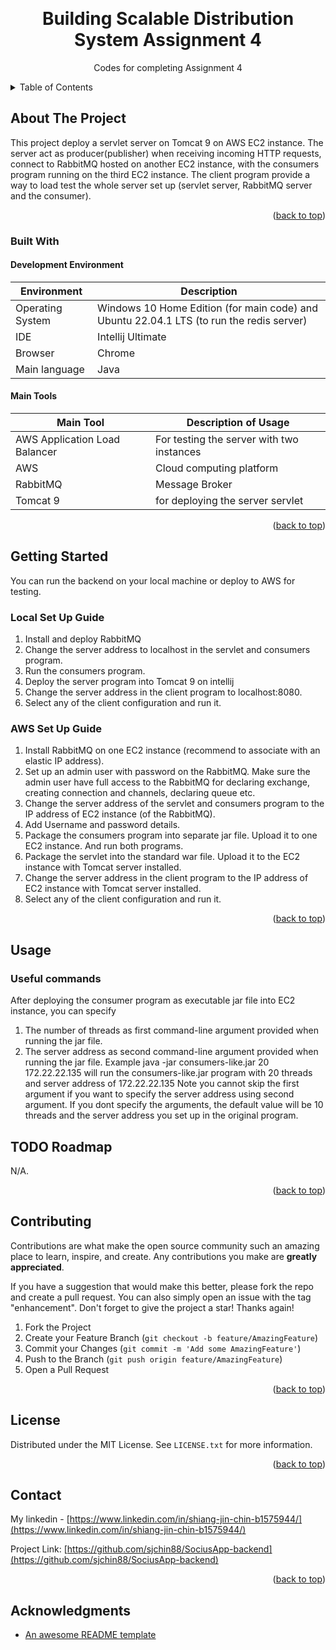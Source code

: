 <a name="readme-top"></a>

<!-- PROJECT SHIELDS -->
<!--
*** markdown "reference style" links 
*** https://www.markdownguide.org/basic-syntax/#reference-style-links
-->

<!-- PROJECT LOGO -->
<br />
<div align="center">
  <!--<a href="">
    <img src="images/logo.png" alt="Logo" width="80" height="80">
  </a>-->

  <h1 align="center">Building Scalable Distribution System Assignment 4</h1>

  <p align="center">
    Codes for completing Assignment 4
  </p>
</div>



<!-- TABLE OF CONTENTS -->
<details>
  <summary>Table of Contents</summary>
  <ol>
    <li>
      <a href="#about-the-project">About The Project</a>
      <ul>
        <li><a href="#built-with">Built With</a></li>
      </ul>
    </li>
    <li>
      <a href="#getting-started">Getting Started</a>
      <ul>
        <li><a href="#prerequisites">Prerequisites</a></li>
        <li><a href="#installation">Installation</a></li>
      </ul>
    </li>
    <li><a href="#usage">Usage</a></li>
    <li><a href="#roadmap">Roadmap</a></li>
    <li><a href="#contributing">Contributing</a></li>
    <li><a href="#license">License</a></li>
    <li><a href="#contact">Contact</a></li>
    <li><a href="#acknowledgments">Acknowledgments</a></li>
  </ol>
</details>



<!-- ABOUT THE PROJECT -->
## About The Project

<!--[![Product Name Screen Shot][product-screenshot]](https://example.com)-->

This project deploy a servlet server on Tomcat 9 on AWS EC2 instance. The server act as producer(publisher) when receiving incoming HTTP requests, connect to RabbitMQ hosted on another EC2 instance, with the consumers program running on the third EC2 instance. 
The client program provide a way to load test the whole server set up (servlet server, RabbitMQ server and the consumer).

<p align="right">(<a href="#readme-top">back to top</a>)</p>



### Built With

#### Development Environment
| Environment      | Description |
| ----------- | ----------- |
| Operating System      | Windows 10 Home Edition (for main code) and Ubuntu 22.04.1 LTS (to run the redis server)      |
| IDE                |Intellij Ultimate |
|Browser            | Chrome |
|Main language     | Java|

#### Main Tools 
| Main Tool      | Description of Usage |
| ----------- | ----------- |
| AWS Application Load Balancer | For testing the server with two instances |
| AWS | Cloud computing platform |
| RabbitMQ | Message Broker |
| Tomcat 9 | for deploying the server servlet |

<p align="right">(<a href="#readme-top">back to top</a>)</p>

<!-- GETTING STARTED -->
## Getting Started

You can run the backend on your local machine or deploy to AWS for testing. 

### Local Set Up Guide

1. Install and deploy RabbitMQ
2. Change the server address to localhost in the servlet and consumers program. 
3. Run the consumers program. 
4. Deploy the server program into Tomcat 9 on intellij
5. Change the server address in the client program to localhost:8080. 
6. Select any of the client configuration and run it. 

### AWS Set Up Guide

1. Install RabbitMQ on one EC2 instance (recommend to associate with an elastic IP address). 
2. Set up an admin user with password on the RabbitMQ. Make sure the admin user have full access to the RabbitMQ for 
declaring exchange, creating connection and channels, declaring queue etc. 
3. Change the server address of the servlet and consumers program to the IP address of EC2 instance (of the RabbitMQ). 
4. Add Username and password details. 
5. Package the consumers program into separate jar file. Upload it to one EC2 instance. And run both programs. 
6. Package the servlet into the standard war file. Upload it to the EC2 instance with Tomcat server installed. 
7. Change the server address in the client program to the IP address of EC2 instance with Tomcat server installed. 
8. Select any of the client configuration and run it.

<p align="right">(<a href="#readme-top">back to top</a>)</p>



<!-- USAGE EXAMPLES -->
## Usage

### Useful commands
After deploying the consumer program as executable jar file into EC2 instance, you can specify 
1. The number of threads as first command-line argument provided when running the jar file.
2. The server address as second command-line argument provided when running the jar file. 
Example java -jar consumers-like.jar 20 172.22.22.135 will run the consumers-like.jar program with 20 threads and server address of 172.22.22.135
Note you cannot skip the first argument if you want to specify the server address using second argument. 
If you dont specify the arguments, the default value will be 10 threads and the server address you set up in the original program. 



<!-- ROADMAP -->
## TODO Roadmap

N/A.

<p align="right">(<a href="#readme-top">back to top</a>)</p>



<!-- CONTRIBUTING -->
## Contributing

Contributions are what make the open source community such an amazing place to learn, inspire, and create. Any contributions you make are **greatly appreciated**.

If you have a suggestion that would make this better, please fork the repo and create a pull request. You can also simply open an issue with the tag "enhancement".
Don't forget to give the project a star! Thanks again!

1. Fork the Project
2. Create your Feature Branch (`git checkout -b feature/AmazingFeature`)
3. Commit your Changes (`git commit -m 'Add some AmazingFeature'`)
4. Push to the Branch (`git push origin feature/AmazingFeature`)
5. Open a Pull Request

<p align="right">(<a href="#readme-top">back to top</a>)</p>



<!-- LICENSE -->
## License

Distributed under the MIT License. See `LICENSE.txt` for more information.

<p align="right">(<a href="#readme-top">back to top</a>)</p>



<!-- CONTACT -->
## Contact

My linkedin - [https://www.linkedin.com/in/shiang-jin-chin-b1575944/](https://www.linkedin.com/in/shiang-jin-chin-b1575944/)

Project Link: [https://github.com/sjchin88/SociusApp-backend](https://github.com/sjchin88/SociusApp-backend)

<p align="right">(<a href="#readme-top">back to top</a>)</p>



<!-- ACKNOWLEDGMENTS -->
## Acknowledgments

* [An awesome README template](https://github.com/othneildrew/Best-README-Template)
